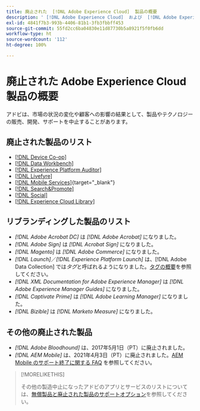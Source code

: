 ```yaml
---
title: 廃止された  [!DNL Adobe Experience Cloud]  製品の概要
description: ' [!DNL Adobe Experience Cloud]  および  [!DNL Adobe Experience Platform] の廃止、廃止、またはサポート終了製品の概要'
exl-id: 4841f7b3-993b-4406-81b1-3fb3fbbff453
source-git-commit: 55fd2cc6ba04830e11d87730b5a8921f5f0fb6dd
workflow-type: ht
source-wordcount: '112'
ht-degree: 100%

---
```


# 廃止された Adobe Experience Cloud 製品の概要

アドビは、市場の状況の変化や顧客への影響の結果として、製品やテクノロジーの販売、開発、サポートを中止することがあります。

## 廃止された製品のリスト

* [[!DNL Device Co-op]](device-co-op.md)
* [[!DNL Data Workbench]](data-workbench.md)
* [[!DNL Experience Platform Auditor]](auditor.md)
* [[!DNL Livefyre]](livefyre.md)
* [[!DNL Mobile Services]](https://experienceleague.adobe.com/docs/mobile-services/using/eol.html?lang=ja){target="_blank"}
* [[!DNL Search&Promote]](search-promote.md)
* [[!DNL Social]](social.md)
* [[!DNL Experience Cloud Library]](experience-cloud-library.md)

<!--
## Notifications of upcoming products to be discontinued

* [!DNL Data Workbench] end-of-life date is **December 31, 2023**. [Link]

-->

## リブランディングした製品のリスト

* *[!DNL Adobe Acrobat DC]* は *[!DNL Adobe Acrobat]* になりました。
* *[!DNL Adobe Sign]* は *[!DNL Acrobat Sign]* になりました。
* *[!DNL Magento]* は *[!DNL Adobe Commerce]* になりました。
* *[!DNL Launch]*／*[!DNL Experience Platform Launch]* は、[!DNL Adobe Data Collection] では&#x200B;*タグ*&#x200B;と呼ばれるようになりました。[タグの概要](https://experienceleague.adobe.com/docs/experience-platform/tags/home.html?lang=ja)を参照してください。
* *[!DNL XML Documentation for Adobe Experience Manager]* は *[!DNL Adobe Experience Manager Guides]* になりました。
* *[!DNL Captivate Prime]* は *[!DNL Adobe Learning Manager]* になりました。
* *[!DNL Bizible]* は *[!DNL Marketo Measure]* になりました。

## その他の廃止された製品

* *[!DNL Adobe Bloodhound]* は、2017年5月1日（PT）に廃止されました。
* *[!DNL AEM Mobile]* は、2021年4月3日（PT）に廃止されました。[AEM Mobile のサポート終了に関する FAQ](https://helpx.adobe.com/jp/digital-publishing-solution/help/aem-mobile-end-of-life-faq.html) を参照してください。

>[!MORELIKETHIS]
>
>その他の製造中止になったアドビのアプリとサービスのリストについては、[無償製品と廃止された製品のサポートオプション](https://helpx.adobe.com/jp/support/programs/support-options-free-discontinued-apps-services.html)を参照してください。
